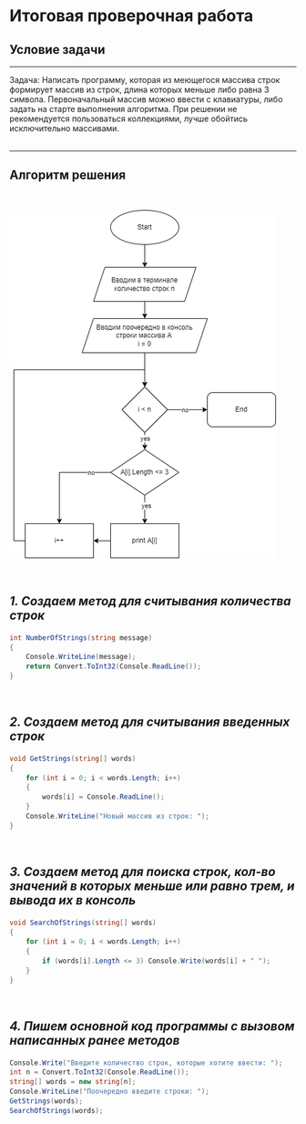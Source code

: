 # Итоговая проверочная работа

## Условие задачи
___

Задача: Написать программу, которая из меющегося массива строк формирует массив из строк, длина которых меньше либо равна 3 символа. Первоначальный массив можно ввести с клавиатуры, либо задать на старте выполнения алгоритма. При решении не рекомендуется пользоваться коллекциями, лучше обойтись исключительно массивами.  
<br />

___
## Алгоритм решения  
<br />

![Блок-схема](FinalWork.png 'Блок-схема')

<br />

## **_1. Создаем метод для считывания количества строк_**
 
```c#
int NumberOfStrings(string message)
{
    Console.WriteLine(message);
    return Convert.ToInt32(Console.ReadLine());
}
```  
<br />

## **_2. Создаем метод для считывания введенных строк_**
```c#
void GetStrings(string[] words)
{
    for (int i = 0; i < words.Length; i++)
    {
        words[i] = Console.ReadLine();
    }
    Console.WriteLine("Новый массив из строк: ");
}
```  
<br />

## **_3. Создаем метод для поиска строк, кол-во значений в которых меньше или равно трем, и вывода их в консоль_**
```c#
void SearchOfStrings(string[] words)
{
    for (int i = 0; i < words.Length; i++)
    {
        if (words[i].Length <= 3) Console.Write(words[i] + " ");
    }
}
```  
<br />

## **_4. Пишем основной код программы с вызовом написанных ранее методов_**
```c#
Console.Write("Введите количество строк, которые хотите ввести: ");
int n = Convert.ToInt32(Console.ReadLine());
string[] words = new string[n];
Console.WriteLine("Поочередно введите строки: ");
GetStrings(words);
SearchOfStrings(words);
```  
<br />